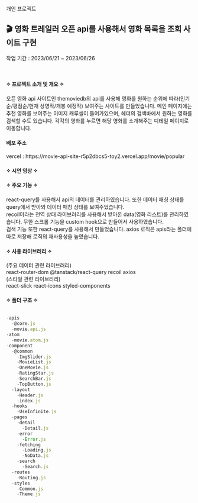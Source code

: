 <div>
  <p>개인 프로젝트</p>
  <h2>🎬 영화 트레일러 오픈 api를 사용해서 영화 목록을 조회 사이트 구현</h2>
  <p>작업 기간 : 2023/06/21 ~ 2023/06/26</p>

  <br/>
  <h4>✧ 프로젝트 소개 및 개요 ✧</h4>
  <p>오픈 영화 api 사이트인 themoviedb의 api를 사용해 영화를 원하는 순위에 따라(인기순/평점순/현재 상영작/개봉 예정작) 보여주는 사이트를 만들었습니다. 메인 페이지에는 추천 영화를 보여주는 이미지 캐루셀이 들어가있으며, 헤더의 검색바에서 원하는 영화를 검색할 수도 있습니다. 각각의 영화를 누르면 해당 영화를 소개해주는 디테일 페이지로 이동합니다. </p>
</div>

<h4>배포 주소</h4>
vercel : 
https://movie-api-site-r5p2dbcs5-toy2.vercel.app/movie/popular

<h4>✧ 시연 영상 ✧</h4>


<h4>✧ 주요 기능 ✧</h4>
<p>react-query를 사용해서 api의 데이터를 관리하였습니다. 또한 데이터 패칭 상태를 query에서 받아와 데이터 패칭 상태를 보여주었습니다.<br/>
recoil이라는 전역 상태 라이브러리를 사용해서 받아온 data(영화 리스트)를 관리하였습니다. 무한 스크롤 기능을 custom hook으로 만들어서 사용하였습니다. <br/> 검색 기능 또한 react-query를 사용해서 만들었습니다. axios 로직은 apis라는 폴더에 따로 저장해 로직의 재사용성을 높였습니다.</p>

<h4>✧ 사용 라이브러리 ✧</h4>
(주요 데이터 관련 라이브러리)
<br/>
react-router-dom
@tanstack/react-query
recoil
axios
<br/>
(스타일 관련 라이브러리)
<br/>
react-slick
react-icons
styled-components


<h4>✧ 폴더 구조 ✧</h4>

```javascript

-apis
  -@core.js
  -movie.api.js
-atom
  -movie.atom.js
-component
  -@common
    -ImgSlider.js
    -MovieList.js
    -OneMovie.js
    -RatingStar.js
    -SearchBar.js
    -TopButton.js
  -layout
    -Header.js
    -index.js
  -hooks
    -UseInfinite.js
  -pages
    -detail
      -Detail.js
    -error
      -Error.js
    -fetching
      -Loading.js
      -NoData.js
    -search
      -Search.js
  -routes
    -Routing.js
  -styles
    -Common.js
    -Theme.js

```

